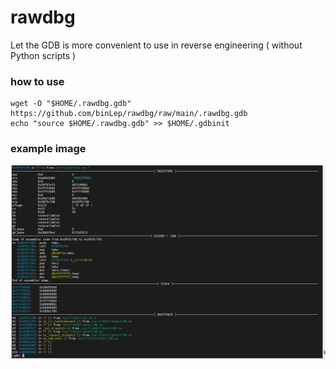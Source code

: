 # rawdbg

Let the GDB is more convenient to use in reverse engineering ( without Python scripts )

### how to use

```shell
wget -O "$HOME/.rawdbg.gdb" https://github.com/binLep/rawdbg/raw/main/.rawdbg.gdb
echo "source $HOME/.rawdbg.gdb" >> $HOME/.gdbinit
```

### example image

![](img/example.png)

